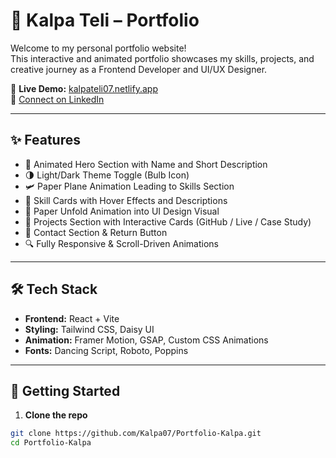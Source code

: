 # 🌟 Kalpa Teli – Portfolio

Welcome to my personal portfolio website!  
This interactive and animated portfolio showcases my skills, projects, and creative journey as a Frontend Developer and UI/UX Designer.

🎯 **Live Demo:** [kalpateli07.netlify.app](https://kalpateli07.netlify.app)  
🔗 [Connect on LinkedIn](https://www.linkedin.com/in/kalpa-teli-4b3489204/)  

---

## ✨ Features

- 🎨 Animated Hero Section with Name and Short Description
- 🌗 Light/Dark Theme Toggle (Bulb Icon)
- 🛩️ Paper Plane Animation Leading to Skills Section
- 🧠 Skill Cards with Hover Effects and Descriptions
- 📄 Paper Unfold Animation into UI Design Visual
- 📁 Projects Section with Interactive Cards (GitHub / Live / Case Study)
- 🎯 Contact Section & Return Button
- 🔍 Fully Responsive & Scroll-Driven Animations

---

## 🛠️ Tech Stack

- **Frontend:** React + Vite
- **Styling:** Tailwind CSS, Daisy UI
- **Animation:** Framer Motion, GSAP, Custom CSS Animations
- **Fonts:** Dancing Script, Roboto, Poppins

---

## 🚀 Getting Started

1. **Clone the repo**

```bash
git clone https://github.com/Kalpa07/Portfolio-Kalpa.git
cd Portfolio-Kalpa

